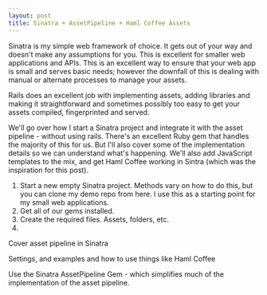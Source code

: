 ```yaml
---
layout: post
title: Sinatra + AssetPipeline + Haml Coffee Assets
---
```


Sinatra is my simple web framework of choice. It gets out of your way and doesn't make any assumptions for you. This is excellent for smaller web applications and APIs. This is an excellent way to ensure that your web app is small and serves basic needs; however the downfall of this is dealing with manual or alternate processes to manage your assets. 

Rails does an excellent job with implementing assets, adding libraries and making it straightforward and sometimes possibly too easy to get your assets compiled, fingerprinted and served. 

We'll go over how I start a Sinatra project and integrate it with the asset pipeline - without using rails. There's an excellent Ruby gem that handles the majority of this for us. But I'll also cover some of the implementation details so we can understand what's happening. We'll also add JavaScript templates to the mix, and get Haml Coffee working in Sintra (which was the inspiration for this post).

1. Start a new empty Sinatra project. Methods vary on how to do this, but you can clone my demo repo from here. I use this as a starting point for my small web applications. 
2. Get all of our gems installed.
3. Create the required files. Assets, folders, etc. 
4. 

Cover asset pipeline in Sinatra 

Settings, and examples and how to use things like Haml Coffee

Use the Sinatra AssetPipeline Gem - which simplifies much of the implementation of the asset pipeline. 

